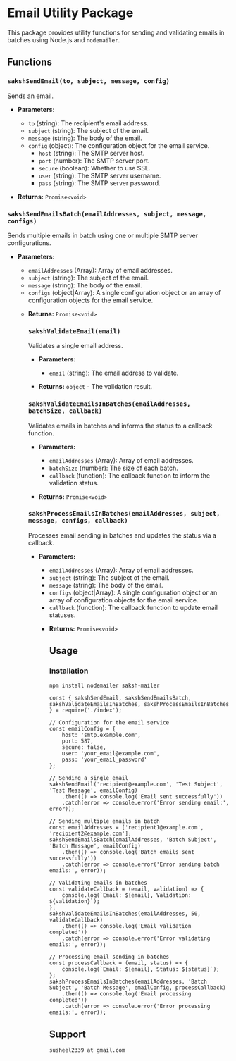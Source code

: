 # Email Utility Package

This package provides utility functions for sending and validating emails in batches using Node.js and `nodemailer`.

## Functions

### `sakshSendEmail(to, subject, message, config)`

Sends an email.

- **Parameters:**
  - `to` (string): The recipient's email address.
  - `subject` (string): The subject of the email.
  - `message` (string): The body of the email.
  - `config` (object): The configuration object for the email service.
    - `host` (string): The SMTP server host.
    - `port` (number): The SMTP server port.
    - `secure` (boolean): Whether to use SSL.
    - `user` (string): The SMTP server username.
    - `pass` (string): The SMTP server password.

- **Returns:** `Promise<void>`

### `sakshSendEmailsBatch(emailAddresses, subject, message, configs)`

Sends multiple emails in batch using one or multiple SMTP server configurations.

- **Parameters:**
  - `emailAddresses` (Array<string>): Array of email addresses.
  - `subject` (string): The subject of the email.
  - `message` (string): The body of the email.
  - `configs` (object|Array<object>): A single configuration object or an array of configuration objects for the email service.

- **Returns:** `Promise<void>`

### `sakshValidateEmail(email)`

Validates a single email address.

- **Parameters:**
  - `email` (string): The email address to validate.

- **Returns:** `object` - The validation result.

### `sakshValidateEmailsInBatches(emailAddresses, batchSize, callback)`

Validates emails in batches and informs the status to a callback function.

- **Parameters:**
  - `emailAddresses` (Array<string>): Array of email addresses.
  - `batchSize` (number): The size of each batch.
  - `callback` (function): The callback function to inform the validation status.

- **Returns:** `Promise<void>`

### `sakshProcessEmailsInBatches(emailAddresses, subject, message, configs, callback)`

Processes email sending in batches and updates the status via a callback.

- **Parameters:**
  - `emailAddresses` (Array<string>): Array of email addresses.
  - `subject` (string): The subject of the email.
  - `message` (string): The body of the email.
  - `configs` (object|Array<object>): A single configuration object or an array of configuration objects for the email service.
  - `callback` (function): The callback function to update email statuses.

- **Returns:** `Promise<void>`

## Usage

### Installation

```bash
npm install nodemailer saksh-mailer

```


```
const { sakshSendEmail, sakshSendEmailsBatch, sakshValidateEmailsInBatches, sakshProcessEmailsInBatches } = require('./index');

// Configuration for the email service
const emailConfig = {
    host: 'smtp.example.com',
    port: 587,
    secure: false,
    user: 'your_email@example.com',
    pass: 'your_email_password'
};

// Sending a single email
sakshSendEmail('recipient@example.com', 'Test Subject', 'Test Message', emailConfig)
    .then(() => console.log('Email sent successfully'))
    .catch(error => console.error('Error sending email:', error));

// Sending multiple emails in batch
const emailAddresses = ['recipient1@example.com', 'recipient2@example.com'];
sakshSendEmailsBatch(emailAddresses, 'Batch Subject', 'Batch Message', emailConfig)
    .then(() => console.log('Batch emails sent successfully'))
    .catch(error => console.error('Error sending batch emails:', error));

// Validating emails in batches
const validateCallback = (email, validation) => {
    console.log(`Email: ${email}, Validation: ${validation}`);
};
sakshValidateEmailsInBatches(emailAddresses, 50, validateCallback)
    .then(() => console.log('Email validation completed'))
    .catch(error => console.error('Error validating emails:', error));

// Processing email sending in batches
const processCallback = (email, status) => {
    console.log(`Email: ${email}, Status: ${status}`);
};
sakshProcessEmailsInBatches(emailAddresses, 'Batch Subject', 'Batch Message', emailConfig, processCallback)
    .then(() => console.log('Email processing completed'))
    .catch(error => console.error('Error processing emails:', error));

```



##  Support 

    susheel2339 at gmail.com
